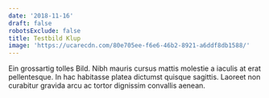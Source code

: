 ```yaml
---
date: '2018-11-16'
draft: false
robotsExclude: false
title: Testbild Klup
image: 'https://ucarecdn.com/80e705ee-f6e6-46b2-8921-a6ddf8db1588/'
---
```

Ein grossartig tolles Bild. Nibh mauris cursus mattis molestie a iaculis at erat pellentesque. In hac habitasse platea dictumst quisque sagittis. Laoreet non curabitur gravida arcu ac tortor dignissim convallis aenean.